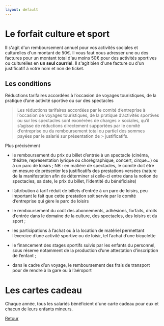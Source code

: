 ```yaml
---
layout: default
---
```



# Le forfait culture et sport

Il s'agit d'un remboursement annuel pour vos activités sociales et culturelles d'un montant de 50€.
Il vous faut nous adresser une ou des factures pour un montant total d'au moins 50€ pour des activités sportives ou culturelles en **un seul courriel**. Il s'agit bien d'une facture ou d'un justificatif à votre nom et non de ticket.

## Les conditions
Réductions tarifaires accordées à l’occasion de voyages touristiques, de la pratique d’une activité sportive ou sur des spectacles

> Les  réductions tarifaires accordées par le comité d’entreprise à l’occasion  de voyages touristiques, de la pratique d’activités sportives ou sur les spectacles sont  exonérées de charges > sociales, qu’il s’agisse de réductions directement  supportées par le comité d’entreprise ou du remboursement total ou  partiel des sommes payées par le salarié sur présentation de > justificatifs.

Plus précisément
* le remboursement du prix du billet d’entrée à un spectacle (cinéma,  théâtre, représentation lyrique ou chorégraphique, concert, cirque…) ou  à un parc de loisirs ; 
NB : en matière de spectacles, le comité doit être en mesure de  présenter les justificatifs des prestations versées (nature de la  manifestation afin de déterminer si celle-ci entre dans la notion de  spectacles, sa date, le prix du billet, l’identité du bénéficiaire)

* l’attribution à tarif réduit de billets d’entrée à un parc de  loisirs, peu important le fait que cette prestation soit servie par le  comité d’entreprise qui gère le parc de loisirs 

* le remboursement du coût des abonnements, adhésions, forfaits,  droits d’entrée dans le domaine de la culture, des spectacles, des  loisirs et du sport ;  

* les participations à l’achat ou à la location de matériel  permettant l’exercice d’une activité sportive ou de loisir, tel l’achat  d’une bicyclette 

* le financement des stages sportifs suivis par les enfants du  personnel, sous réserve notamment de la production d’une attestation  d’inscription de l’enfant ; 

* dans le cadre d’un voyage, le remboursement des frais de transport pour de rendre à la gare ou à l’aéroport

# Les cartes cadeau

Chaque année, tous les salariés bénéficient d'une carte cadeau pour eux et chacun de leurs enfants mineurs.

[Retour](./)
